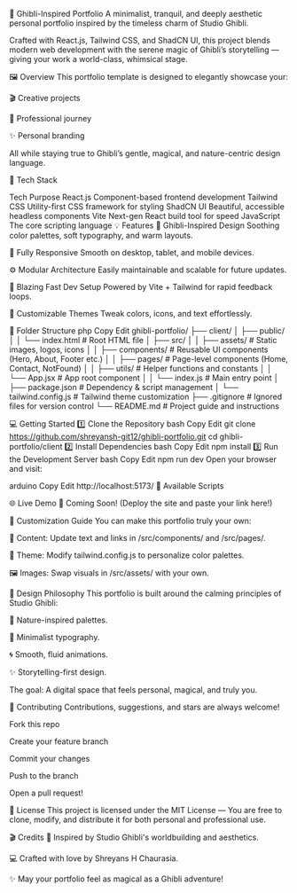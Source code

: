 🌿 Ghibli-Inspired Portfolio
A minimalist, tranquil, and deeply aesthetic personal portfolio inspired by the timeless charm of Studio Ghibli.

Crafted with React.js, Tailwind CSS, and ShadCN UI, this project blends modern web development with the serene magic of Ghibli’s storytelling — giving your work a world-class, whimsical stage.

🖼️ Overview
This portfolio template is designed to elegantly showcase your:

🎬 Creative projects

💼 Professional journey

✨ Personal branding

All while staying true to Ghibli’s gentle, magical, and nature-centric design language.

🚀 Tech Stack

Tech	Purpose
React.js	Component-based frontend development
Tailwind CSS	Utility-first CSS framework for styling
ShadCN UI	Beautiful, accessible headless components
Vite	Next-gen React build tool for speed
JavaScript	The core scripting language
💡 Features
🎴 Ghibli-Inspired Design
Soothing color palettes, soft typography, and warm layouts.

📱 Fully Responsive
Smooth on desktop, tablet, and mobile devices.

⚙️ Modular Architecture
Easily maintainable and scalable for future updates.

💨 Blazing Fast Dev Setup
Powered by Vite + Tailwind for rapid feedback loops.

🎨 Customizable Themes
Tweak colors, icons, and text effortlessly.

📂 Folder Structure
php
Copy
Edit
ghibli-portfolio/
├── client/
│   ├── public/
│   │   └── index.html                 # Root HTML file
│   ├── src/
│   │   ├── assets/                    # Static images, logos, icons
│   │   ├── components/                # Reusable UI components (Hero, About, Footer etc.)
│   │   ├── pages/                     # Page-level components (Home, Contact, NotFound)
│   │   ├── utils/                     # Helper functions and constants
│   │   └── App.jsx                    # App root component
│   │   └── index.js                   # Main entry point
│   ├── package.json                   # Dependency & script management
│   └── tailwind.config.js             # Tailwind theme customization
├── .gitignore                         # Ignored files for version control
└── README.md                          # Project guide and instructions


💻 Getting Started
1️⃣ Clone the Repository
bash
Copy
Edit
git clone https://github.com/shreyansh-git12/ghibli-portfolio.git
cd ghibli-portfolio/client
2️⃣ Install Dependencies
bash
Copy
Edit
npm install
3️⃣ Run the Development Server
bash
Copy
Edit
npm run dev
Open your browser and visit:

arduino
Copy
Edit
http://localhost:5173/
🔧 Available Scripts


🌐 Live Demo
🚧 Coming Soon!
(Deploy the site and paste your link here!)

🧙 Customization Guide
You can make this portfolio truly your own:

🌿 Content:
Update text and links in /src/components/ and /src/pages/.

🎨 Theme:
Modify tailwind.config.js to personalize color palettes.

🖼️ Images:
Swap visuals in /src/assets/ with your own.

🧡 Design Philosophy
This portfolio is built around the calming principles of Studio Ghibli:

🍃 Nature-inspired palettes.

📜 Minimalist typography.

🌀 Smooth, fluid animations.

✨ Storytelling-first design.

The goal: A digital space that feels personal, magical, and truly you.

🤝 Contributing
Contributions, suggestions, and stars are always welcome!

Fork this repo

Create your feature branch

Commit your changes

Push to the branch

Open a pull request!

📜 License
This project is licensed under the MIT License —
You are free to clone, modify, and distribute it for both personal and professional use.

🎬 Credits
🌿 Inspired by Studio Ghibli's worldbuilding and aesthetics.

💻 Crafted with love by Shreyans H Chaurasia.

✨ May your portfolio feel as magical as a Ghibli adventure!
